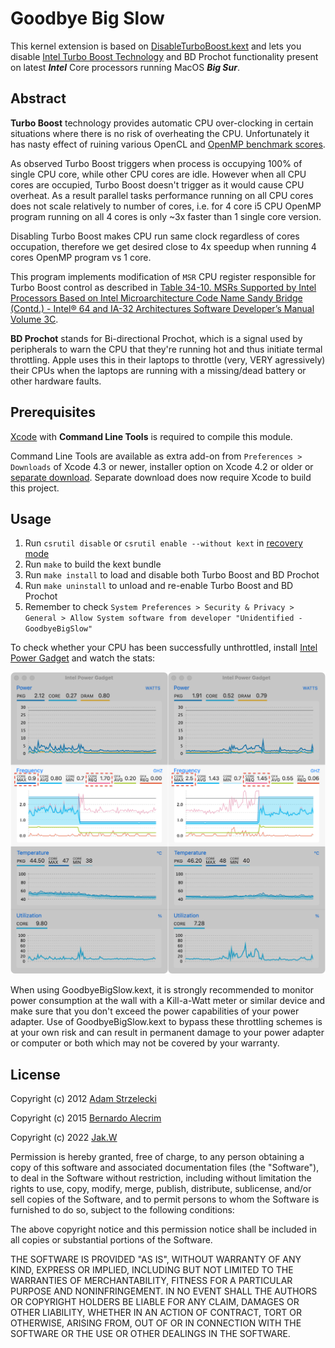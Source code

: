 Goodbye Big Slow
==================

This kernel extension is based on [DisableTurboBoost.kext](https://github.com/nanoant/DisableTurboBoost.kext) and lets you disable [Intel Turbo Boost Technology](http://www.intel.com/content/www/us/en/architecture-and-technology/turbo-boost/turbo-boost-technology.html) and BD Prochot functionality present on latest ***Intel*** Core processors running MacOS ***Big Sur***.

Abstract
----------

__Turbo Boost__ technology provides automatic CPU over-clocking in certain situations where there is no risk of overheating the CPU.  Unfortunately it has nasty effect of ruining various OpenCL and [OpenMP benchmark scores](http://openmp.org/forum/viewtopic.php?f=3&t=1289&p=5166&hilit=turbo+boost#p5166).

As observed Turbo Boost triggers when process is occupying 100% of single CPU core, while other CPU cores are idle.  However when all CPU cores are occupied, Turbo Boost doesn't trigger as it would cause CPU overheat.  As a result parallel tasks performance running on all CPU cores does not scale relatively to number of cores, i.e. for 4 core i5 CPU OpenMP program running on all 4 cores is only ~3x faster than 1 single core version.

Disabling Turbo Boost makes CPU run same clock regardless of cores occupation, therefore we get desired close to 4x speedup when running 4 cores OpenMP program vs 1 core.

This program implements modification of `MSR` CPU register responsible for Turbo Boost control as described in [Table 34-10. MSRs Supported by Intel Processors Based on Intel Microarchitecture Code Name Sandy Bridge (Contd.) - Intel® 64 and IA-32 Architectures Software Developer’s Manual Volume 3C](http://www.intel.com/content/www/us/en/processors/architectures-software-developer-manuals.html).

__BD Prochot__ stands for Bi-directional Prochot, which is a signal used by peripherals to warn the CPU that they're running hot and thus initiate termal throttling.  Apple uses this in their laptops to throttle (very, VERY agressively) their CPUs when the laptops are running with a missing/dead battery or other hardware faults.

Prerequisites
---------------

[Xcode](https://developer.apple.com/technologies/tools/) with __Command Line Tools__ is required to compile this module.

Command Line Tools are available as extra add-on from `Preferences > Downloads` of Xcode 4.3 or newer, installer option on Xcode 4.2 or older or [separate download](https://developer.apple.com/downloads).  Separate download does now require Xcode to build this project.

Usage
-------

1. Run `csrutil disable` or `csrutil enable --without kext` in [recovery mode](https://support.apple.com/en-us/HT201314)
2. Run `make` to build the kext bundle
3. Run `make install` to load and disable both Turbo Boost and BD Prochot
4. Run `make uninstall` to unload and re-enable Turbo Boost and BD Prochot
5. Remember to check `System Preferences > Security & Privacy > General > Allow System software from developer "Unidentified - GoodbyeBigSlow"`

To check whether your CPU has been successfully unthrottled, install [Intel Power Gadget](https://www.intel.com/content/www/us/en/developer/articles/tool/power-gadget.html) and watch the stats:

![statistics of working cpu](other/cpu-stats.png)

When using GoodbyeBigSlow.kext, it is strongly recommended to monitor power consumption at the wall with a Kill-a-Watt meter or similar device and make sure that you don't exceed the power capabilities of your power adapter.  Use of GoodbyeBigSlow.kext to bypass these throttling schemes is at your own risk and can result in permanent damage to your power adapter or computer or both which may not be covered by your warranty.

License
---------

Copyright (c) 2012 [Adam Strzelecki](https://github.com/nanoant/DisableTurboBoost.kext)

Copyright (c) 2015 [Bernardo Alecrim](https://github.com/balecrim/NoBatteryNoProblem.kext)

Copyright (c) 2022 [Jak.W](https://github.com/jakwings/GoodbyeBigSlow.kext)

Permission is hereby granted, free of charge, to any person obtaining
a copy of this software and associated documentation files (the
"Software"), to deal in the Software without restriction, including
without limitation the rights to use, copy, modify, merge, publish,
distribute, sublicense, and/or sell copies of the Software, and to
permit persons to whom the Software is furnished to do so, subject to
the following conditions:

The above copyright notice and this permission notice shall be
included in all copies or substantial portions of the Software.

THE SOFTWARE IS PROVIDED "AS IS", WITHOUT WARRANTY OF ANY KIND,
EXPRESS OR IMPLIED, INCLUDING BUT NOT LIMITED TO THE WARRANTIES OF
MERCHANTABILITY, FITNESS FOR A PARTICULAR PURPOSE AND
NONINFRINGEMENT. IN NO EVENT SHALL THE AUTHORS OR COPYRIGHT HOLDERS BE
LIABLE FOR ANY CLAIM, DAMAGES OR OTHER LIABILITY, WHETHER IN AN ACTION
OF CONTRACT, TORT OR OTHERWISE, ARISING FROM, OUT OF OR IN CONNECTION
WITH THE SOFTWARE OR THE USE OR OTHER DEALINGS IN THE SOFTWARE.
